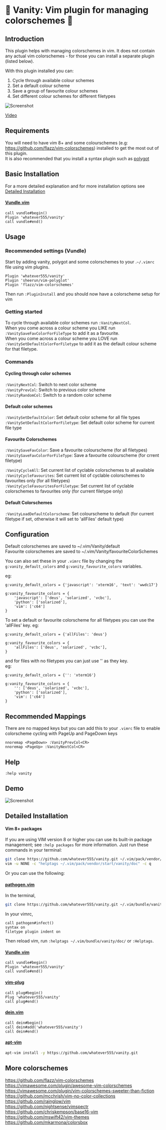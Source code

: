 :womans_hat: Vanity: Vim plugin for managing colorschemes :womans_hat:
=============

Introduction
------------

This plugin helps with managing colorschemes in vim. It does not contain any actual vim colorschemes - for those you can install a separate plugin (listed below).  

With this plugin installed you can:   
1. Cycle through available colour schemes  
2. Set a default colour scheme   
3. Save a group of favourite colour schemes   
4. Set different colour schemes for different filetypes   

![Screenshot](https://user-images.githubusercontent.com/1413475/103574674-43a14400-4ec8-11eb-99b1-4176412c224e.gif)

[Video](https://user-images.githubusercontent.com/1413475/103573959-038d9180-4ec7-11eb-9170-2dfd2e2e4fd3.mp4)

Requirements
------------
You will need to have vim 8+ and  some colourschemes (e.g: https://github.com/flazz/vim-colorschemes) installed to get the most out of this plugin.  
It is also recommended that you install a syntax plugin such as [polygot](https://github.com/sheerun/vim-polyglot)

Basic Installation
------------

For a more detailed explanation and for more installation options see [Detailed Installation](#detailed-installation)

#### [Vundle.vim](https://github.com/VundleVim/Vundle.vim)
```vim
call vundle#begin()
Plugin 'whatever555/vanity'
call vundle#end()
```

Usage
------------

### Recommended settings (Vundle)
Start by adding vanity, polygot and some colorschemes to your .`~/.vimrc` file using vim plugins.  

```
Plugin 'whatever555/vanity'
Plugin 'sheerun/vim-polyglot'
Plugin 'flazz/vim-colorschemes'
```
Then run `:PluginInstall` and you should now have a colorscheme setup for vim  


### Getting started

To cycle through available color schemes run `:VanityNextCol`.  
When you come across a colour scheme you LIKE run `:VanitySaveFavColorForFileType` to add it as a favourite.  
When you come across a colour scheme you LOVE run `:VanitySetDefaultColorForFiletype` to add it as the default colour scheme for that filetype.  

### Commands

#### Cycling through color schemes  
`:VanityNextCol`: Switch to next color scheme  
`:VanityPrevCol`: Switch to previous color scheme  
`:VanityRandomCol`: Switch to a random color scheme  
  
#### Default color schemes  
`:VanitySetDefaultColor`: Set default color scheme for all file types   
`:VanitySetDefaultColorForFiletype`: Set default color scheme for current file type   

#### Favourite Colorschemes
`:VanitySaveFavColor`: Save a favourite colourscheme (for all filetypes)   
`:VanitySaveFavColorForFileType`: Save a favourite colourscheme (for crrent filetype)   

`:VanityCycleAll`:  Set current list of cyclable colorschemes to all available    
`:VanityCycleFavourites`:  Set current list of cyclable colorschemes to favourites only (for all filetypes)    
`:VanityCycleFavouritesForFiletype`:  Set current list of cyclable colorschemes to favourites only (for current filetype only)    


#### Default Colorschemes
`:VanityLoadDefaultColorscheme`: Set colourscheme to default (for current filetype if set, otherwise it will set to 'allFiles' default type)      

Configuration 
------------
Default colorschemes are saved to ~/.vim/Vanity/default   
Favourite colorschemes are saved to ~/.vim/Vanity/favouriteColorSchemes   

You can also set these in your `.vimrc` file by changing the `g:vanity_default_colors` and `g:vanity_favourite_colors` variables.
  
eg:  
```
g:vanity_default_colors = {'javascript': 'xterm16', 'text': 'wwdc17'}

g:vanity_favourite_colors = {
    'javascript': ['deus', 'solarized', 'vcbc'], 
    'python': ['solarized'], 
    'vim': ['c64']
}

```

To set a default or favourite colorscheme for all filetypes you can use the 'allFiles' key. 
eg:  

```
g:vanity_default_colors = {'allFiles': 'deus'}

g:vanity_favourite_colors = {
    'allFiles': ['deus', 'solarized', 'vcbc'], 
}

```

and for files with no filetypes you can just use '' as they key.  
eg:  

```
g:vanity_default_colors = {'': 'xterm16'}

g:vanity_favourite_colors = {
    '': ['deus', 'solarized', 'vcbc'], 
    'python': ['solarized'], 
    'vim': ['c64']
}

```


Recommended Mappings
------------
There are no mapped keys but you can add this to your `.vimrc` file to enable colorscheme cycling with PageUp and PageDown keys
  

```
nnoremap <PageDown> :VanityPrevCol<CR>  
nnoremap <PageUp> :VanityNextCol<CR>  
```


Help 
------------

`:help vanity`


Demo
------------

![Screenshot](https://user-images.githubusercontent.com/1413475/103574136-50716800-4ec7-11eb-8023-b6491ac15cc8.png)

Detailed Installation
------------

#### Vim 8+ packages

If you are using VIM version 8 or higher you can use its built-in package management; see `:help packages` for more information. Just run these commands in your terminal:

```bash
git clone https://github.com/whatever555/vanity.git ~/.vim/pack/vendor/start/vanity
vim -u NONE -c "helptags ~/.vim/pack/vendor/start/vanity/doc" -c q
```

Or you can use the following:  

#### [pathogen.vim](https://github.com/tpope/vim-pathogen)

In the terminal,
```bash
git clone https://github.com/whatever555/vanity.git ~/.vim/bundle/vanity
```
In your vimrc,
```vim
call pathogen#infect()
syntax on
filetype plugin indent on
```

Then reload vim, run `:helptags ~/.vim/bundle/vanity/doc/` or `:Helptags`.

#### [Vundle.vim](https://github.com/VundleVim/Vundle.vim)
```vim
call vundle#begin()
Plugin 'whatever555/vanity'
call vundle#end()
```

#### [vim-plug](https://github.com/junegunn/vim-plug)

```vim
call plug#begin()
Plug 'whatever555/vanity'
call plug#end()
```

#### [dein.vim](https://github.com/Shougo/dein.vim)
```vim
call dein#begin()
call dein#add('whatever555/vanity')
call dein#end()
```

#### [apt-vim](https://github.com/egalpin/apt-vim)
```bash
apt-vim install -y https://github.com/whatever555/vanity.git
```

More colorschemes 
------------
https://github.com/flazz/vim-colorschemes  
https://vimawesome.com/plugin/awesome-vim-colorschemes  
https://vimawesome.com/plugin/vim-colorschemes-sweeter-than-fiction  
https://github.com/mcchrish/vim-no-color-collections  
https://github.com/rainglow/vim  
https://github.com/nightsense/vimspectr  
https://github.com/chriskempson/base16-vim  
https://github.com/mswift42/vim-themes  
https://github.com/mkarmona/colorsbox  
